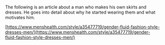 The following is an article about a man who makes his own skirts and dresses. He goes into detail about why he started wearing them and what motivates him.

[https://www.menshealth.com/style/a35477719/gender-fluid-fashion-style-dresses-men/](https://www.menshealth.com/style/a35477719/gender-fluid-fashion-style-dresses-men/)